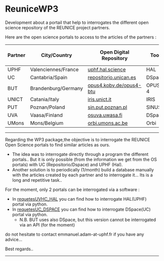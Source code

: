 # ReuniceWP3

Development about a portail that help to interrogates the different open science repository of the REUNICE project partners.

Here are the open science portals to access to the articles of the partners :

Partner | City/Country | Open Digital Repository | Tool | Extraction of data | Accessible via API | Query customizable via API
------- | ------------ | ----------------------- | ---- | ------------------ | ------------------ | -------------------------
UPHF | Valenciennes/France | [uphf.hal.science](https://uphf.hal.science/) | HAL | Yes | Yes | Yes
UC | Cantabria/Spain | [repositorio.unican.es](https://repositorio.unican.es/xmlui/) | DSpace | Yes | Yes | No
BUT | Brandenburg/Germany | [opus4.kobv.de/opus4-btu](https://opus4.kobv.de/opus4-btu/home) | OPUS-4 | Yes | No | No
UNICT | Catania/Italy | [iris.unict.it](https://www.iris.unict.it/) | IRIS | Yes | No | No
PUT | Poznan/Poland | [sin.put.poznan.pl](https://sin.put.poznan.pl/) | SINUS | Yes | No | No
UVA | Vaasa/Finland | [osuva.uwasa.fi](https://osuva.uwasa.fi/) | DSpace | No | **No?** | No
UMons | Mons/Belgium | [orbi.umons.ac.be](https://orbi.umons.ac.be/) | Orbi | No | No | No


---

Regarding the WP3 package,the objective is to interrogate the REUNICE Open Science portals to find similar articles as ours.
- The idea was to interrogate directly through a program the different portals.. But it is only possible (from the information we get from the OS portals) with UC (Repositorio/Dspace) and UPHF (Hal).
- Another solution is to periodically (1/month) build a database manually with the articles created by each partner  and to interrogate it… Its is a long and repetitive task..


For the moment, only 2 portals can be interrogated via a software :
- In [requetesUVHC_HAL](./requetesUVHC_HAL.ipynb) you can find how to interrogate HAL(UPHF) portal via python.
- In [requetesUC_DSPACE](./requetesUC_DSPACE.ipynb) you can find how to interrogate DSpace(UC) portal via python.
  - N.B. BUT uses also DSpace, but this version cannot be interrogated via an API (for the moment)

do not hesitate to contact emmanuel.adam-at-uphf.fr if you have any advice...

Best regards..



----